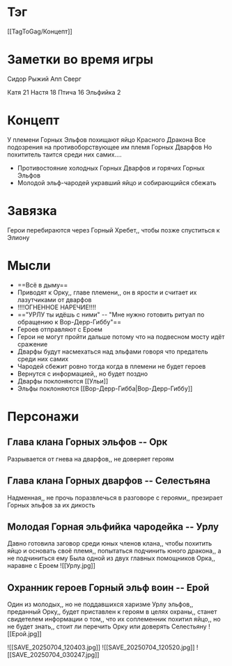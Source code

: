 # Тэг
[[TagToGag/Концепт]]
# Заметки во время игры
Сидор
Рыжий Апп
Сверг

Катя 21
Настя 18
Птича 16
Эльфийка 2

# Концепт
У племени Горных Эльфов похищают яйцо Красного Дракона
Все подозрения на противоборствующее им племя Горных Дварфов
Но похититель таится среди них самих....

- Противостояние холодных Горных Дварфов и горячих Горных Эльфов
- Молодой эльф-чародей укравший яйцо и собирающийся сбежать
# Завязка
Герои перебираются через Горный Хребет,, чтобы позже спуститься к Элиону

# Мысли
- ==Всё в дыму==
- Приводят к Орку,, главе племени,, он в ярости и считает их лазутчиками от дварфов
- !!!!ОГНЕННОЕ НАРЕЧИЕ!!!!
- =="УРЛУ ты идёшь с ними" -- "Мне нужно готовить ритуал по обращению к Вор-Дерр-Гиббу"==
- Героев отправляют с Ероем
- Герои не могут пройти дальше потому что на подвесном мосту идёт сражение
- Дварфы будут насмехаться над эльфами говоря что предатель среди них самих
- Чародей сбежит ровно тогда когда в племени не будет героев
- Вернутся с информацией,, но будет поздно
- Дварфы поклоняются [[Ульи]]
- Эльфы поклоняются [[Вор-Дерр-Гибба|Вор-Дерр-Гиббу]]
# Персонажи
## Глава клана Горных эльфов -- Орк
Разрывается от гнева на дварфов,, не доверяет героям
## Глава клана Горных дварфов -- Селестьяна
Надменная,, не прочь поразвлечься в разговоре с героями,, презирает Горных эльфов за их дикость
## Молодая Горная эльфийка чародейка -- Урлу
Давно готовила заговор среди юных членов клана,, чтобы похитить яйцо и основать своё племя,, попытаться подчинить юного дракона,, а не подчиниться ему
Была одной из двух главных помощников Орка,, наравне с Ероем
![[Урлу.jpg]]
## Охранник героев Горный эльф воин -- Ерой
Один из молодых,, но не поддавшихся харизме Урлу эльфов,, преданный Орку,, будет приставлен к героям в целях охраны,, станет свидетелем информации о том,, что их соплеменник похитил яйцо,, но не будет знать,, стоит ли перечить Орку или доверять Селестьяну
![[Ерой.jpg]]

![[SAVE_20250704_120403.jpg]]
![[SAVE_20250704_120520.jpg]]
![[SAVE_20250704_030247.jpg]]
